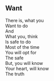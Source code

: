 ## Want
There is, what you  
Want to do  
And  
What you, think  
Is safe to do  
Most of the time  
You will opt for  
The safe  
But, you will know  
Your heart, will know  
The truth